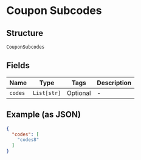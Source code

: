
# Coupon Subcodes

## Structure

`CouponSubcodes`

## Fields

| Name | Type | Tags | Description |
|  --- | --- | --- | --- |
| `codes` | `List[str]` | Optional | - |

## Example (as JSON)

```json
{
  "codes": [
    "codes8"
  ]
}
```

